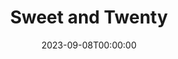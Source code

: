 ---
title: Sweet and Twenty
date: 2023-09-08T00:00:00
opening_date: 1924-04-12
closing_date:
layout: productions
playbill:
Theatre: Theatre Jacksonville
cast:
- The Lady: Ethel Mouser
- The Guard: Gordon McCauley
- The Man: J.B. Lucy
- The Agent: Ted Silber
crew:
- Director: Harrison Gibbs Prentice
- Scene and Properties: Mrs. Lee Guest
understudies:
orchestra:
---